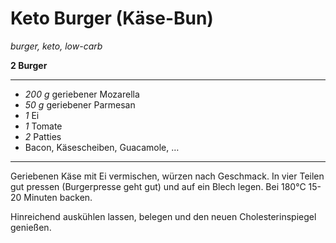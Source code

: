 # Keto Burger (Käse-Bun)

*burger, keto, low-carb*

**2 Burger**

---

- *200 g* geriebener Mozarella
- *50 g* geriebener Parmesan
- *1* Ei
- *1* Tomate
- *2* Patties
- Bacon, Käsescheiben, Guacamole, …

---

Geriebenen Käse mit Ei vermischen, würzen nach Geschmack. In vier Teilen gut pressen (Burgerpresse geht gut) und auf ein
Blech legen. Bei 180°C 15-20 Minuten backen.

Hinreichend auskühlen lassen, belegen und den neuen Cholesterinspiegel genießen.

